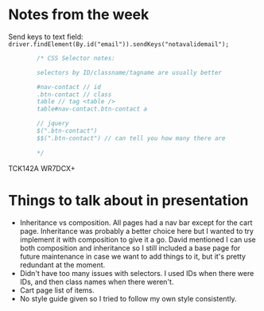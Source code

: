 # Notes from the week

Send keys to text field:
`driver.findElement(By.id("email")).sendKeys("notavalidemail");`

```javascript
        /* CSS Selector notes:

        selectors by ID/classname/tagname are usually better

        #nav-contact // id
        .btn-contact // class
        table // tag <table />
        table#nav-contact.btn-contact a

        // jquery
        $(".btn-contact")
        $$(".btn-contact") // can tell you how many there are
        
        */
```

TCK142A
WR7DCX+

# Things to talk about in presentation

* Inheritance vs composition. All pages had a nav bar except for the cart page. Inheritance was probably a better choice here but I wanted to try implement it with composition to give it a go. David mentioned I can use both composition and inheritance so I still included a base page for future maintenance in case we want to add things to it, but it's pretty redundant at the moment.
* Didn't have too many issues with selectors. I used IDs when there were IDs, and then class names when there weren't.
* Cart page list of items.
* No style guide given so I tried to follow my own style consistently.
